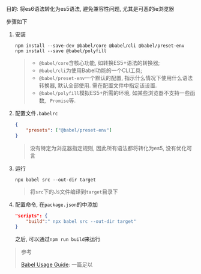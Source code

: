 目的: 将es6语法转化为es5语法, 避免兼容性问题, 尤其是可恶的ie浏览器

步骤如下

1. 安装

   ```shell
   npm install --save-dev @babel/core @babel/cli @babel/preset-env
   npm install --save @babel/polyfill
   ```

   > * `@babel/core`含核心功能, 如转换ES5+语法的转换器; 
   > * `@babel/cli`为使用Babel功能的一个CLI工具; 
   > * `@babel/preset-env`一个默认的配置, 指示什么情况下使用什么语法转换器, 默认全部使用. 需在配置文件中指定该设置.
   > * `@babel/polyfill`模拟ES5+所需的环境, 如某些浏览器不支持一些函数, ` Promise`等.

2. 配置文件`.babelrc`

   ```json
   {
       "presets": ["@babel/preset-env"]
   }
   ```

   > 没有特定为浏览器指定规则, 因此所有语法都将转化为es5, 没有优化可言

3. 运行

   ```shell
   npx babel src --out-dir target
   ```

   > 将`src`下的Js文件编译到`target`目录下

4. 配置命令, 在`package.json`的中添加

   ```json
   "scripts": {
       "build":" npx babel src --out-dir target"
   }
   ```

   之后, 可以通过`npm run build`来运行


> 参考
>
> [Babel Usage Guide]( https://babeljs.io/docs/en/usage ): 一篇足以

